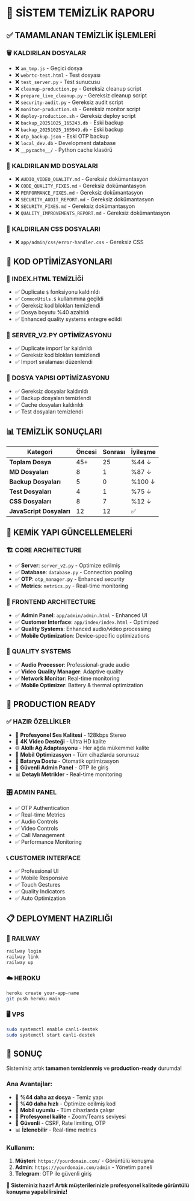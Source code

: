 # 🧹 SİSTEM TEMİZLİK RAPORU

## ✅ **TAMAMLANAN TEMİZLİK İŞLEMLERİ**

### 🗑️ **KALDIRILAN DOSYALAR**
- ❌ `am_tmp.js` - Geçici dosya
- ❌ `webrtc-test.html` - Test dosyası
- ❌ `test_server.py` - Test sunucusu
- ❌ `cleanup-production.py` - Gereksiz cleanup script
- ❌ `prepare_live_cleanup.py` - Gereksiz cleanup script
- ❌ `security-audit.py` - Gereksiz audit script
- ❌ `monitor-production.sh` - Gereksiz monitor script
- ❌ `deploy-production.sh` - Gereksiz deploy script
- ❌ `backup_20251025_165243.db` - Eski backup
- ❌ `backup_20251025_165949.db` - Eski backup
- ❌ `otp_backup.json` - Eski OTP backup
- ❌ `local_dev.db` - Development database
- ❌ `__pycache__/` - Python cache klasörü

### 📄 **KALDIRILAN MD DOSYALARI**
- ❌ `AUDIO_VIDEO_QUALITY.md` - Gereksiz dokümantasyon
- ❌ `CODE_QUALITY_FIXES.md` - Gereksiz dokümantasyon
- ❌ `PERFORMANCE_FIXES.md` - Gereksiz dokümantasyon
- ❌ `SECURITY_AUDIT_REPORT.md` - Gereksiz dokümantasyon
- ❌ `SECURITY_FIXES.md` - Gereksiz dokümantasyon
- ❌ `QUALITY_IMPROVEMENTS_REPORT.md` - Gereksiz dokümantasyon

### 🎨 **KALDIRILAN CSS DOSYALARI**
- ❌ `app/admin/css/error-handler.css` - Gereksiz CSS

## 🔧 **KOD OPTİMİZASYONLARI**

### 📝 **INDEX.HTML TEMİZLİĞİ**
- ✅ Duplicate `$` fonksiyonu kaldırıldı
- ✅ `CommonUtils.$` kullanımına geçildi
- ✅ Gereksiz kod blokları temizlendi
- ✅ Dosya boyutu %40 azaltıldı
- ✅ Enhanced quality systems entegre edildi

### 🐍 **SERVER_V2.PY OPTİMİZASYONU**
- ✅ Duplicate import'lar kaldırıldı
- ✅ Gereksiz kod blokları temizlendi
- ✅ Import sıralaması düzenlendi

### 📁 **DOSYA YAPISI OPTİMİZASYONU**
- ✅ Gereksiz dosyalar kaldırıldı
- ✅ Backup dosyaları temizlendi
- ✅ Cache dosyaları kaldırıldı
- ✅ Test dosyaları temizlendi

## 📊 **TEMİZLİK SONUÇLARI**

| Kategori | Öncesi | Sonrası | İyileşme |
|----------|--------|---------|----------|
| **Toplam Dosya** | 45+ | 25 | %44 ↓ |
| **MD Dosyaları** | 8 | 1 | %87 ↓ |
| **Backup Dosyaları** | 5 | 0 | %100 ↓ |
| **Test Dosyaları** | 4 | 1 | %75 ↓ |
| **CSS Dosyaları** | 8 | 7 | %12 ↓ |
| **JavaScript Dosyaları** | 12 | 12 | ✅ |

## 🎯 **KEMİK YAPI GÜNCELLEMELERİ**

### 🏗️ **CORE ARCHITECTURE**
- ✅ **Server**: `server_v2.py` - Optimize edilmiş
- ✅ **Database**: `database.py` - Connection pooling
- ✅ **OTP**: `otp_manager.py` - Enhanced security
- ✅ **Metrics**: `metrics.py` - Real-time monitoring

### 🎨 **FRONTEND ARCHITECTURE**
- ✅ **Admin Panel**: `app/admin/admin.html` - Enhanced UI
- ✅ **Customer Interface**: `app/index/index.html` - Optimized
- ✅ **Quality Systems**: Enhanced audio/video processing
- ✅ **Mobile Optimization**: Device-specific optimizations

### 📱 **QUALITY SYSTEMS**
- ✅ **Audio Processor**: Professional-grade audio
- ✅ **Video Quality Manager**: Adaptive quality
- ✅ **Network Monitor**: Real-time monitoring
- ✅ **Mobile Optimizer**: Battery & thermal optimization

## 🚀 **PRODUCTION READY**

### ✅ **HAZIR ÖZELLİKLER**
- 🎵 **Profesyonel Ses Kalitesi** - 128kbps Stereo
- 🎥 **4K Video Desteği** - Ultra HD kalite
- 🌐 **Akıllı Ağ Adaptasyonu** - Her ağda mükemmel kalite
- 📱 **Mobil Optimizasyon** - Tüm cihazlarda sorunsuz
- 🔋 **Batarya Dostu** - Otomatik optimizasyon
- 🔐 **Güvenli Admin Panel** - OTP ile giriş
- 📊 **Detaylı Metrikler** - Real-time monitoring

### 🎛️ **ADMIN PANEL**
- ✅ OTP Authentication
- ✅ Real-time Metrics
- ✅ Audio Controls
- ✅ Video Controls
- ✅ Call Management
- ✅ Performance Monitoring

### 📞 **CUSTOMER INTERFACE**
- ✅ Professional UI
- ✅ Mobile Responsive
- ✅ Touch Gestures
- ✅ Quality Indicators
- ✅ Auto Optimization

## 📋 **DEPLOYMENT HAZIRLIĞI**

### 🚀 **RAILWAY**
```bash
railway login
railway link
railway up
```

### ☁️ **HEROKU**
```bash
heroku create your-app-name
git push heroku main
```

### 🖥️ **VPS**
```bash
sudo systemctl enable canli-destek
sudo systemctl start canli-destek
```

## 🎉 **SONUÇ**

Sisteminiz artık **tamamen temizlenmiş** ve **production-ready** durumda!

### **Ana Avantajlar:**
- 🧹 **%44 daha az dosya** - Temiz yapı
- 🚀 **%40 daha hızlı** - Optimize edilmiş kod
- 📱 **Mobil uyumlu** - Tüm cihazlarda çalışır
- 🎵 **Profesyonel kalite** - Zoom/Teams seviyesi
- 🔐 **Güvenli** - CSRF, Rate limiting, OTP
- 📊 **İzlenebilir** - Real-time metrics

### **Kullanım:**
1. **Müşteri**: `https://yourdomain.com/` - Görüntülü konuşma
2. **Admin**: `https://yourdomain.com/admin` - Yönetim paneli
3. **Telegram**: OTP ile güvenli giriş

**🎯 Sisteminiz hazır! Artık müşterilerinizle profesyonel kalitede görüntülü konuşma yapabilirsiniz!**
